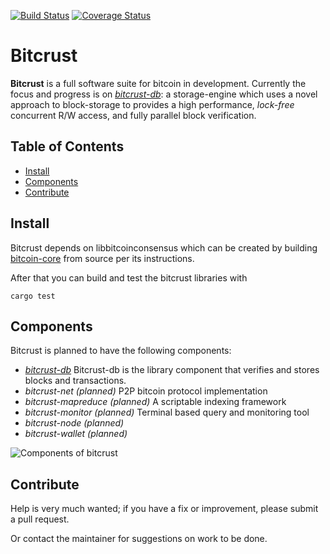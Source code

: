 [![Build Status](https://travis-ci.org/tomasvdw/bitcrust.svg?branch=master)](https://travis-ci.org/tomasvdw/bitcrust)
[![Coverage Status](https://coveralls.io/repos/github/tomasvdw/bitcrust/badge.svg)](https://coveralls.io/github/tomasvdw/bitcrust)

# Bitcrust


**Bitcrust** is a full software suite for bitcoin in development. Currently the focus and progress is on 
 _[bitcrust-db](bitcrust-lib/)_: a storage-engine which uses a novel approach to block-storage to 
provides a high performance, _lock-free_ concurrent R/W access, and 
fully parallel block verification.   


## Table of Contents

- [Install](#install)
- [Components](#components)
- [Contribute](#contribute)

## Install

Bitcrust depends on libbitcoinconsensus which can be created by building 
[bitcoin-core](https://github.com/bitcoin/bitcoin) from source per its instructions.


After that  you can build and test the bitcrust libraries with

```
cargo test
```


## Components

Bitcrust is planned to have the following components:

* _[bitcrust-db](bitcrust-lib/)_ Bitcrust-db is the library component that verifies and stores blocks 
and transactions. 
* _bitcrust-net (planned)_ P2P bitcoin protocol implementation
* _bitcrust-mapreduce (planned)_ A scriptable indexing framework
* _bitcrust-monitor (planned)_ Terminal based query and monitoring tool 
* _bitcrust-node (planned)_  
* _bitcrust-wallet (planned)_


![Components of bitcrust](https://cdn.rawgit.com/tomasvdw/bitcrust/master/doc/components.svg "Dependencies")


## Contribute

Help is very much wanted; if you have a fix or improvement, please submit a pull request.
 
 Or contact the maintainer for suggestions on work to be done. 
